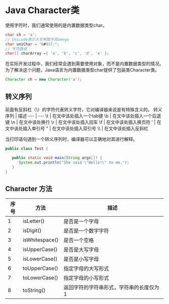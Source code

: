 # Java Character类

使用字符时，我们通常使用的是内置数据类型char。
```java
char ch = 'a';
// Unicode表示大写希腊字母omega
char uniChar = '&#937;'; 
// 字符数组
char[] charArray ={ 'a', 'b', 'c', 'd', 'e' }; 
``` 

在实际开发过程中，我们经常会遇到需要使用对象，而不是内置数据类型的情况。为了解决这个问题，Java语言为内置数据类型char提供了包装类Character类。
```java
Character ch = new Character('a');
``` 

## 转义序列
前面有反斜杠（\）的字符代表转义字符，它对编译器来说是有特殊含义的。 
转义序列 | 描述
--- | ---
\t | 在文中该处插入一个tab键
\b | 在文中该处插入一个后退键
\n | 在文中该处换行
\r | 在文中该处插入回车
\f | 在文中该处插入换页符
\' | 在文中该处插入单引号
\" | 在文中该处插入双引号
\\\ | 在文中该处插入反斜杠 

当打印语句遇到一个转义序列时，编译器可以正确地对其进行解释。
```java
public class Test {

   public static void main(String args[]) {
      System.out.println("She said \"Hello!\" to me.");
   }
}
``` 
## Character 方法


序号 | 方法|描述
--- | --- | ---
1 | isLetter() | 是否是一个字母
2 | isDigit() | 是否是一个数字字符
3 | isWhitespace() | 是否一个空格
4 | isUpperCase() | 是否是大写字母
5 | isLowerCase() | 是否是小写字母
6 | toUpperCase() | 指定字母的大写形式
7 | toLowerCase() | 指定字母的小写形式
8 | toString() | 返回字符的字符串形式，字符串的长度仅为1